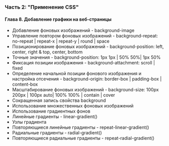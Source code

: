 ### Часть 2: "Применение CSS"

#### Глава 8. Добавление графики на веб-страницы

- Добавление фоновых изображений - background-image
- Управление повтором фоновых изображений - background-repeat: no-repeat | repeat-x | repeat-y | round | space
- Позиционирование фоновых изображений - background-position: left, center, right & top, center, bottom
- Точные значения - background-position: 1px 1px | 50% 50%| 1px 50%
- Фиксация позиции изображения - background-attachment: scroll | fixed
- Определение начальной позиции фонового изображения и настройка отсечения - background-origin: border-box | padding-box | content-box
- Масштабирование фоновых изображений - background-size: 100px 200px | 100px auto| 100% 100% | contain | cover
- Сокращенная запись свойства background
- Использование множественных фоновых изображений
- Использование градиентных фонов
- Линейные градиенты - linear-gradient()
- Узлы градиента
- Повторяющиеся линейные градиенты - repeat-linear-gradient()
- Радиальные градиенты - radial-gradient()
- Повторяющиеся радиальные градиенты - repeat-radial-gradient()
